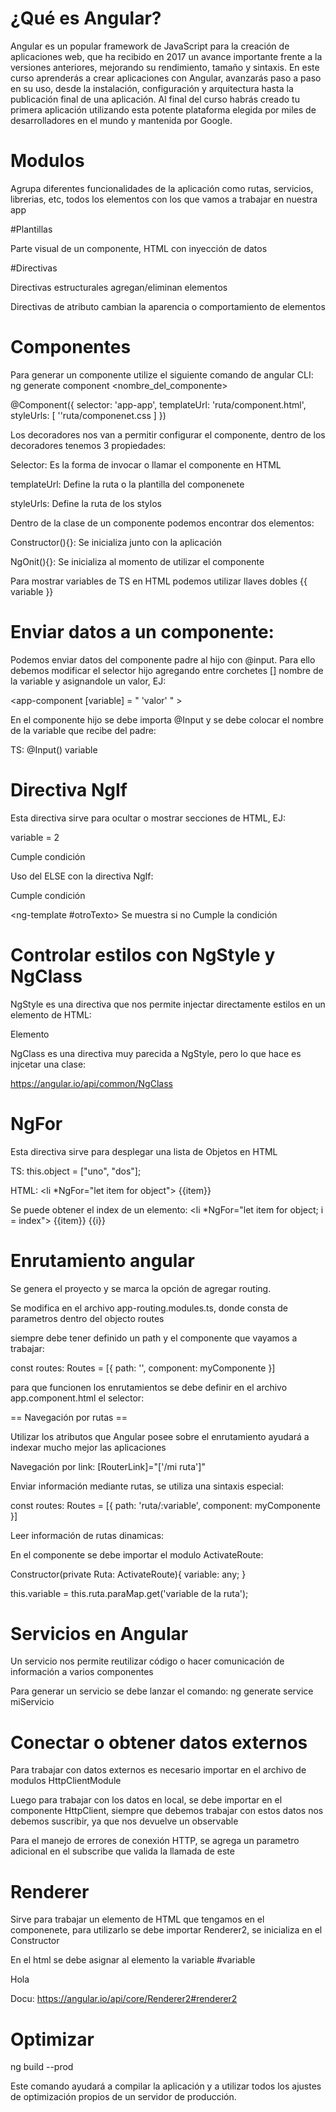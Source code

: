# ¿Qué es Angular?

Angular es un popular framework de JavaScript para la creación de aplicaciones web, que ha recibido en 2017 un avance importante frente a la versiones anteriores,
mejorando su rendimiento, tamaño y sintaxis. En este curso aprenderás a crear aplicaciones con Angular, avanzarás paso a paso en su uso, desde la instalación,
configuración y arquitectura hasta la publicación final de una aplicación. Al final del curso habrás creado tu primera aplicación utilizando esta potente plataforma
elegida por miles de desarrolladores en el mundo y mantenida por Google.


# Modulos

Agrupa diferentes funcionalidades de la aplicación como rutas, servicios, librerias, etc, todos los elementos con los que vamos a trabajar en nuestra app

#Plantillas 

Parte visual de un componente, HTML con inyección de datos

#Directivas

Directivas estructurales agregan/eliminan elementos

Directivas de atributo cambian la aparencia o comportamiento de elementos


# Componentes

Para generar un  componente utilize el siguiente comando de angular CLI: ng generate component <nombre_del_componente>

@Component({
    selector: 'app-app',
    templateUrl: 'ruta/component.html',
    styleUrls: [ ''ruta/componenet.css ]
})

Los decoradores nos van a permitir configurar el componente, dentro de los decoradores tenemos 3 propiedades:

Selector: Es la forma de invocar o llamar el componente en HTML

templateUrl: Define la ruta o la plantilla del componenete

styleUrls: Define la ruta de los stylos


Dentro de la clase de un componente podemos encontrar dos elementos:

Constructor(){}: Se inicializa junto con la aplicación

NgOnit(){}: Se inicializa al momento de utilizar el componente


Para mostrar variables de TS en HTML podemos utilizar llaves dobles {{ variable }}

# Enviar datos a un componente:

Podemos enviar datos del componente padre al hijo con @input. Para ello debemos modificar el selector hijo agregando entre corchetes [] nombre de la variable y
asignandole un valor, EJ:

<app-component [variable] = " 'valor' " ></app-component>

En el componente hijo se debe importa @Input y se debe colocar el nombre de la variable que recibe del padre:

TS: @Input() variable


# Directiva NgIf

Esta directiva sirve para ocultar o mostrar secciones de HTML, EJ:

variable = 2

<div  *NgIf="variable = 2" >
    Cumple condición
</div>


Uso del ELSE con la directiva NgIf:

<div  *NgIf="variable = 2"; else otroTexto >
    Cumple condición
</div>

<ng-template #otroTexto>
    Se muestra si no Cumple la condición
</ng-template>


# Controlar estilos con NgStyle y NgClass

NgStyle es una directiva que nos permite injectar directamente estilos en un elemento de HTML:

<div [NgStyle]="{'color': 'verde'}" >
    Elemento
</div>

NgClass es una directiva muy parecida a NgStyle, pero lo que hace es injcetar una clase:

https://angular.io/api/common/NgClass


# NgFor

Esta directiva sirve para desplegar una lista de Objetos en HTML

TS:
    this.object = ["uno", "dos"];

HTML:
    <li *NgFor="let item for object"> {{item}} </li>


Se puede obtener el index de un elemento:  <li *NgFor="let item for object; i = index"> {{item}} {{i}} </li>


# Enrutamiento angular

Se genera el proyecto y se marca la opción de agregar routing.

Se modifica en el archivo app-routing.modules.ts, donde consta de parametros dentro del objecto routes

siempre debe tener definido un path y el componente que vayamos a trabajar:

const routes: Routes = [{
    path: '', component: myComponente
}]

para que funcionen los enrutamientos se debe definir en el archivo app.component.html el selector:

<router-outlet> </router-outlet>

== Navegación por rutas ==

Utilizar los atributos que Angular posee sobre el enrutamiento ayudará a indexar mucho mejor las aplicaciones

Navegación por link:
[RouterLink]="['/mi ruta']"


Enviar información mediante rutas, se utiliza una sintaxis especial:

const routes: Routes = [{
    path: 'ruta/:variable', component: myComponente
}]

Leer información de rutas dinamicas:

En el componente se debe importar el modulo ActivateRoute:

Constructor(private Ruta: ActivateRoute){
    variable: any;
}

this.variable = this.ruta.paraMap.get('variable de la ruta');


# Servicios en Angular

Un servicio nos permite reutilizar código o hacer comunicación de información a varios componentes

Para generar un servicio se debe lanzar el comando:  ng generate service miServicio


# Conectar o obtener datos externos

Para trabajar con datos externos es necesario importar en el archivo de modulos HttpClientModule

Luego para trabajar con los datos en local, se debe importar en el componente HttpClient, siempre que debemos trabajar con estos datos
nos debemos suscribir, ya que nos devuelve un observable

Para el manejo de errores de conexión HTTP, se agrega un parametro adicional en el subscribe que valida la llamada de este


# Renderer

Sirve para trabajar un elemento de HTML que tengamos en el componenete, para utilizarlo se debe importar Renderer2, se inicializa en el Constructor

En el html se debe asignar al elemento la variable #variable

<p #miParrafo> Hola </p>

Docu:
https://angular.io/api/core/Renderer2#renderer2


# Optimizar

ng build --prod

Este comando ayudará a compilar la aplicación y a utilizar todos los ajustes de optimización propios de un servidor de producción.






